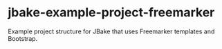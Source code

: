 jbake-example-project-freemarker
========================

Example project structure for JBake that uses Freemarker templates and Bootstrap.